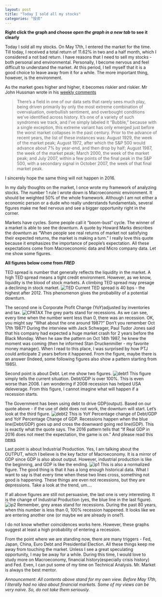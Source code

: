 ```yaml
---
layout: post
title: "Today I sold all my stocks"
categories: "投资"
---
```


**Right click the graph and choose _open the graph in a new tab_ to see it clearly**

Today I sold all my stocks. On May 17th, I entered the market for the time. Till today, I received a total return of 11.62% in two and a half month, which I considered a not bad return. I have reasons that I need to sell my stocks - both personal and environmental. Personally, I become nervous and feel difficult to understand the market. At this period, I tell myself that it is a good choice to leave away from it for a while. The more important thing, however, is the environment.

As the market goes higher and higher, it becomes riskier and riskier. Mr John Hussman wrote in his [weekly comments](http://www.hussmanfunds.com/wmc/wmc160725.htm)

> There’s a field in one of our data sets that rarely sees much play, being driven primarily by only the most extreme combination of overvaluation, overbullish sentiment, and overbought conditions we’ve identified across history. It’s one of a variety of such syndromes we track, and I’ve simply labeled it “Bubble,” because with a single exception, this extreme variant has only emerged just before the worst market collapses in the past century. Prior to the advance of recent years, the list of these instances was: August 1929, the week of the market peak; August 1972, after which the S&P 500 would advance about 7% by year-end, and then drop by half; August 1987, the week of the market peak; March 2000, the week of the market peak; and July 2007, within a few points of the final peak in the S&P 500, with a secondary signal in October 2007, the week of that final market peak.

I sincerely hope the same thing will not happen in 2016. 

In my daily thoughts on the market, I once wrote my framework of analyzing stocks. The number 1 rule I wrote down is Macroeconomic environment. It should be weighted 50% of the whole framework. Although I am not either a economic person or a dude who really understands fundamentals, several figures make me feel nervous and see a bigger opportunity right in the corner.

Markets have cycles. Some people call it “boom-bust” cycle. The winner of a market is able to see the downturn. A quote by Howard Marks describes the downturn as “When people see real returns of market not satisfying their expected returns, the market is making a turn.” I really love this quote because it emphasizes the importance of people’s expectation. All these expectations come from Macroeconomic data and Micro company data. Let me show some figures.

**All figures below come from _FRED_**

TED spread is number that generally reflects the liquidity in the market. A high TED spread means a tight credit environment. However, as we know, liquidity is the blood of stock markets. A climbing TED spread may presage a declining in stock market.
![TED]({{site.url}}/assets/fedgraphs/fredgraph-8.png)
Current TED spread is 40 bps - the highest after 2012. This phenomenon gives the probability of a potential downturn.

The second one is Corporate Profit Change (YoY)adjusted by inventories and tax. 
![CPATAX]({{site.url}}/assets/fedgraphs/fredgraph.png) 
The grey parts stand for recessions. As we can see, every time when the number went less than 0, there was an recession. OK, you might say “What about the one around 1987?” Don’t you remember Oct 17th 1987? During the interview with Jack Schwager,  Paul Tudor Jones said that his company had expected a huge market crash for 2 years before the Black Monday. When he saw the pattern on Oct 14th 1987, he knew the moment was coming (then he informed Stan Druckenmiller - my favorite money manager). When I read to this place, I was surprised by how PTJ could anticipate 2 years before it happened. From the figure, maybe there is an answer (Indeed, some following figures also show a pattern starting from 1985). 

Second point is about Debt. Let me show two figures.
![debt1]({{site.url}}/assets/fedgraphs/fredgraph-7.png)
This figure simply tells the current situation. Debt/GDP is over 100%. This is even worse than 2008. I am wondering if 2008 recession has helped USA deleverage. From this figure, I cannot imagine what will happen if a recession starts.

The Government has been using debt to drive GDP(output). Based on our quote above - if the use of debt does not work, the downturn will start. Let’s look at the third figure.
![debt2]({{site.url}}/assets/fedgraphs/fredgraph-4.png)
This is YoY Percentage change of Debt/GDP and YoY Percentage Change of GDP. Recessions happen when the blue line(Debt/GDP) goes up and cross the downward going red line(GDP). This is exactly what the quote says. The 2016 pattern tells that “If Real GDP in 2016 does not meet the expectation, the game is on.” And please read this [news](http://www.wsj.com/articles/u-s-economy-grew-at-a-disappointing-1-2-in-2nd-quarter-1469795649)

Last point is about Industrial Production. Yes, I am talking about the OUTPUT, which I believe is the key factor of Macroeconomy. It is a mirror of GDP since GDP is also about output. However, industrial production is like the beginning, and GDP is like the ending.
![ip1]({{site.url}}/assets/fedgraphs/fredgraph-5.png)
This is also a normalized figure. The good thing is that it has a long enough historical data. What I want to say is that every time when these two lines cross, something not good is happening. These things are even not recessions, but they are depressions. Take a look at the trend, um….

If all above figures are still not persuasive, the last one is very interesting. It is the change of Industrial Production (yes, the blue line in the last figure).
![ip2]({{site.url}}/assets/fedgraphs/fredgraph-6.png)
Remember, grey areas stand for recessions. During the past 80 years, when this number is less than 0, 100% recession happened. It looks like we are entering another one (or maybe we are already in one?). 

I do not know whether coincidences works here. However, these graphs suggest at least a high probability of entering a  recession.

From the point where we are standing now, there are many triggers - Fed, Japan, China, Euro Debt and Presidential Election. All these things keep me away from touching the market. Unless I see a great speculating opportunity, I may be away for a while. During this time, I would love to study more on Macroeconomy, financial history(especially crisis history) and Fed. Even, I can put some of my time on Technical Analysis. Mr. Market is always the best mentor.

_Announcement: All contents above stand for my own view. Before May 17th, I literally had no idea about financial markets. Some of my views can be very naive. So, do not take them seriously._

